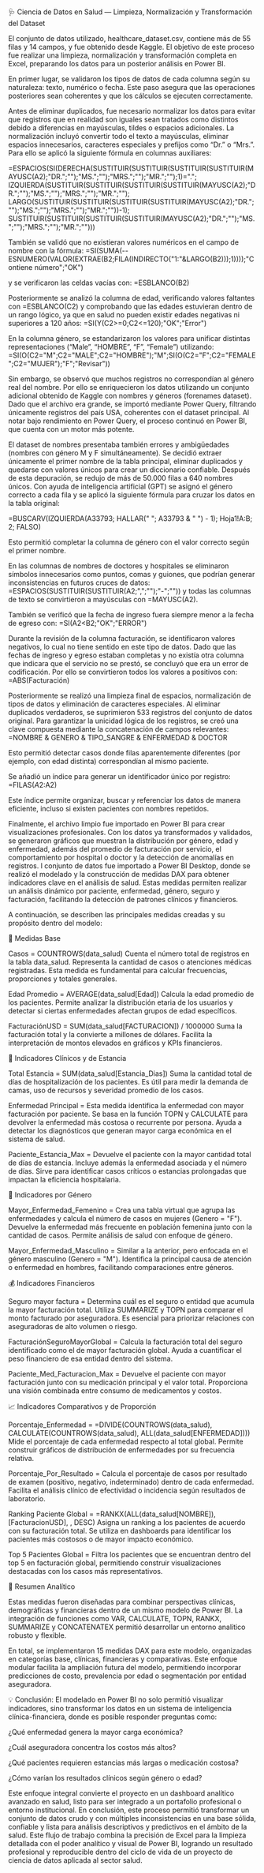 🩺 Ciencia de Datos en Salud — Limpieza, Normalización y Transformación del Dataset

El conjunto de datos utilizado, healthcare_dataset.csv, contiene más de 55 filas y 14 campos, y fue obtenido desde Kaggle.
El objetivo de este proceso fue realizar una limpieza, normalización y transformación completa en Excel, preparando los datos para un posterior análisis en Power BI.

En primer lugar, se validaron los tipos de datos de cada columna según su naturaleza: texto, numérico o fecha.
Este paso asegura que las operaciones posteriores sean coherentes y que los cálculos se ejecuten correctamente.

Antes de eliminar duplicados, fue necesario normalizar los datos para evitar que registros que en realidad son iguales sean tratados como distintos debido a diferencias en mayúsculas, tildes o espacios adicionales.
La normalización incluyó convertir todo el texto a mayúsculas, eliminar espacios innecesarios, caracteres especiales y prefijos como “Dr.” o “Mrs.”.
Para ello se aplicó la siguiente fórmula en columnas auxiliares:

=ESPACIOS(SI(DERECHA(SUSTITUIR(SUSTITUIR(SUSTITUIR(SUSTITUIR(MAYUSC(A2);"DR.";"");"MS.";"");"MRS.";"");"MR.";"");1)="."; IZQUIERDA(SUSTITUIR(SUSTITUIR(SUSTITUIR(SUSTITUIR(MAYUSC(A2);"DR.";"");"MS.";"");"MRS.";"");"MR.";""); LARGO(SUSTITUIR(SUSTITUIR(SUSTITUIR(SUSTITUIR(MAYUSC(A2);"DR.";"");"MS.";"");"MRS.";"");"MR.";""))-1); SUSTITUIR(SUSTITUIR(SUSTITUIR(SUSTITUIR(MAYUSC(A2);"DR.";"");"MS.";"");"MRS.";"");"MR.";"")))

También se validó que no existieran valores numéricos en el campo de nombre con la fórmula:
=SI(SUMA(--ESNUMERO(VALOR(EXTRAE(B2;FILA(INDIRECTO("1:"&LARGO(B2)));1))));"Contiene número";"OK")

y se verificaron las celdas vacías con:
=ESBLANCO(B2)

Posteriormente se analizó la columna de edad, verificando valores faltantes con =ESBLANCO(C2) y comprobando que las edades estuvieran dentro de un rango lógico, ya que en salud no pueden existir edades negativas ni superiores a 120 años:
=SI(Y(C2>=0;C2<=120);"OK";"Error")

En la columna género, se estandarizaron los valores para unificar distintas representaciones (“Male”, “HOMBRE”, “F”, “Female”) utilizando:
=SI(O(C2="M";C2="MALE";C2="HOMBRE");"M";SI(O(C2="F";C2="FEMALE";C2="MUJER");"F";"Revisar"))

Sin embargo, se observó que muchos registros no correspondían al género real del nombre.
Por ello se enriquecieron los datos utilizando un conjunto adicional obtenido de Kaggle con nombres y géneros (forenames dataset).
Dado que el archivo era grande, se importó mediante Power Query, filtrando únicamente registros del país USA, coherentes con el dataset principal.
Al notar bajo rendimiento en Power Query, el proceso continuó en Power BI, que cuenta con un motor más potente.

El dataset de nombres presentaba también errores y ambigüedades (nombres con género M y F simultáneamente).
Se decidió extraer únicamente el primer nombre de la tabla principal, eliminar duplicados y quedarse con valores únicos para crear un diccionario confiable.
Después de esta depuración, se redujo de más de 50.000 filas a 640 nombres únicos.
Con ayuda de inteligencia artificial (GPT) se asignó el género correcto a cada fila y se aplicó la siguiente fórmula para cruzar los datos en la tabla original:

=BUSCARV(IZQUIERDA(A33793; HALLAR(" "; A33793 & " ") - 1); Hoja1!A:B; 2; FALSO)

Esto permitió completar la columna de género con el valor correcto según el primer nombre.

En las columnas de nombres de doctores y hospitales se eliminaron símbolos innecesarios como puntos, comas y guiones, que podrían generar inconsistencias en futuros cruces de datos:
=ESPACIOS(SUSTITUIR(SUSTITUIR(A2;",";"");"-";""))
y todas las columnas de texto se convirtieron a mayúsculas con =MAYUSC(A2).

También se verificó que la fecha de ingreso fuera siempre menor a la fecha de egreso con:
=SI(A2<B2;"OK";"ERROR")

Durante la revisión de la columna facturación, se identificaron valores negativos, lo cual no tiene sentido en este tipo de datos.
Dado que las fechas de ingreso y egreso estaban completas y no existía otra columna que indicara que el servicio no se prestó, se concluyó que era un error de codificación.
Por ello se convirtieron todos los valores a positivos con:
=ABS(Facturación)

Posteriormente se realizó una limpieza final de espacios, normalización de tipos de datos y eliminación de caracteres especiales.
Al eliminar duplicados verdaderos, se suprimieron 533 registros del conjunto de datos original.
Para garantizar la unicidad lógica de los registros, se creó una clave compuesta mediante la concatenación de campos relevantes:
=NOMBRE & GENERO & TIPO_SANGRE & ENFERMEDAD & DOCTOR

Esto permitió detectar casos donde filas aparentemente diferentes (por ejemplo, con edad distinta) correspondían al mismo paciente.

Se añadió un índice para generar un identificador único por registro:
=FILAS($A$2:A2)

Este índice permite organizar, buscar y referenciar los datos de manera eficiente, incluso si existen pacientes con nombres repetidos.

Finalmente, el archivo limpio fue importado en Power BI para crear visualizaciones profesionales.
Con los datos ya transformados y validados, se generaron gráficos que muestran la distribución por género, edad y enfermedad, además del promedio de facturación por servicio, el comportamiento por hospital o doctor y la detección de anomalías en registros.
l conjunto de datos fue importado a Power BI Desktop, donde se realizó el modelado y la construcción de medidas DAX para obtener indicadores clave en el análisis de salud.
Estas medidas permiten realizar un análisis dinámico por paciente, enfermedad, género, seguro y facturación, facilitando la detección de patrones clínicos y financieros.

A continuación, se describen las principales medidas creadas y su propósito dentro del modelo:

🧮 Medidas Base

Casos = COUNTROWS(data_salud)
Cuenta el número total de registros en la tabla data_salud. Representa la cantidad de casos o atenciones médicas registradas.
Esta medida es fundamental para calcular frecuencias, proporciones y totales generales.

Edad Promedio = AVERAGE(data_salud[Edad])
Calcula la edad promedio de los pacientes.
Permite analizar la distribución etaria de los usuarios y detectar si ciertas enfermedades afectan grupos de edad específicos.

FacturaciónUSD = SUM(data_salud[FACTURACION]) / 1000000
Suma la facturación total y la convierte a millones de dólares.
Facilita la interpretación de montos elevados en gráficos y KPIs financieros.

🏥 Indicadores Clínicos y de Estancia

Total Estancia = SUM(data_salud[Estancia_Dias])
Suma la cantidad total de días de hospitalización de los pacientes.
Es útil para medir la demanda de camas, uso de recursos y severidad promedio de los casos.

Enfermedad Principal =
Esta medida identifica la enfermedad con mayor facturación por paciente.
Se basa en la función TOPN y CALCULATE para devolver la enfermedad más costosa o recurrente por persona.
Ayuda a detectar los diagnósticos que generan mayor carga económica en el sistema de salud.

Paciente_Estancia_Max =
Devuelve el paciente con la mayor cantidad total de días de estancia.
Incluye además la enfermedad asociada y el número de días.
Sirve para identificar casos críticos o estancias prolongadas que impactan la eficiencia hospitalaria.

💊 Indicadores por Género

Mayor_Enfermedad_Femenino =
Crea una tabla virtual que agrupa las enfermedades y calcula el número de casos en mujeres (Genero = "F").
Devuelve la enfermedad más frecuente en población femenina junto con la cantidad de casos.
Permite análisis de salud con enfoque de género.

Mayor_Enfermedad_Masculino =
Similar a la anterior, pero enfocada en el género masculino (Genero = "M").
Identifica la principal causa de atención o enfermedad en hombres, facilitando comparaciones entre géneros.

💰 Indicadores Financieros

Seguro mayor factura =
Determina cuál es el seguro o entidad que acumula la mayor facturación total.
Utiliza SUMMARIZE y TOPN para comparar el monto facturado por aseguradora.
Es esencial para priorizar relaciones con aseguradoras de alto volumen o riesgo.

FacturaciónSeguroMayorGlobal =
Calcula la facturación total del seguro identificado como el de mayor facturación global.
Ayuda a cuantificar el peso financiero de esa entidad dentro del sistema.

Paciente_Med_Facturacion_Max =
Devuelve el paciente con mayor facturación junto con su medicación principal y el valor total.
Proporciona una visión combinada entre consumo de medicamentos y costos.

📈 Indicadores Comparativos y de Proporción

Porcentaje_Enfermedad =
=DIVIDE(COUNTROWS(data_salud), CALCULATE(COUNTROWS(data_salud), ALL(data_salud[ENFERMEDAD])))
Mide el porcentaje de cada enfermedad respecto al total global.
Permite construir gráficos de distribución de enfermedades por su frecuencia relativa.

Porcentaje_Por_Resultado =
Calcula el porcentaje de casos por resultado de examen (positivo, negativo, indeterminado) dentro de cada enfermedad.
Facilita el análisis clínico de efectividad o incidencia según resultados de laboratorio.

Ranking Paciente Global =
=RANKX(ALL(data_salud[NOMBRE]), [FacturacionUSD], , DESC)
Asigna un ranking a los pacientes de acuerdo con su facturación total.
Se utiliza en dashboards para identificar los pacientes más costosos o de mayor impacto económico.

Top 5 Pacientes Global =
Filtra los pacientes que se encuentran dentro del top 5 en facturación global, permitiendo construir visualizaciones destacadas con los casos más representativos.

🧠 Resumen Analítico

Estas medidas fueron diseñadas para combinar perspectivas clínicas, demográficas y financieras dentro de un mismo modelo de Power BI.
La integración de funciones como VAR, CALCULATE, TOPN, RANKX, SUMMARIZE y CONCATENATEX permitió desarrollar un entorno analítico robusto y flexible.

En total, se implementaron 15 medidas DAX para este modelo, organizadas en categorías base, clínicas, financieras y comparativas.
Este enfoque modular facilita la ampliación futura del modelo, permitiendo incorporar predicciones de costo, prevalencia por edad o segmentación por entidad aseguradora.

💡 Conclusión:
El modelado en Power BI no solo permitió visualizar indicadores, sino transformar los datos en un sistema de inteligencia clínica-financiera, donde es posible responder preguntas como:

¿Qué enfermedad genera la mayor carga económica?

¿Cuál aseguradora concentra los costos más altos?

¿Qué pacientes requieren estancias más largas o medicación costosa?

¿Cómo varían los resultados clínicos según género o edad?

Este enfoque integral convierte el proyecto en un dashboard analítico avanzado en salud, listo para ser integrado a un portafolio profesional o entorno institucional.
En conclusión, este proceso permitió transformar un conjunto de datos crudo y con múltiples inconsistencias en una base sólida, confiable y lista para análisis descriptivos y predictivos en el ámbito de la salud.
Este flujo de trabajo combina la precisión de Excel para la limpieza detallada con el poder analítico y visual de Power BI, logrando un resultado profesional y reproducible dentro del ciclo de vida de un proyecto de ciencia de datos aplicada al sector salud.

